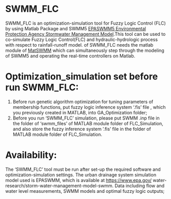 # SWMM_FLC
SWMM_FLC is an optimization-simulation tool for Fuzzy Logic Control (FLC) by using Matlab Package and SWMM5 [EPASWMM5 Environmental Protection Agency Stormwater Management Model](https://www.epa.gov/water-research/storm-water-management-model-swmm).This tool can be used to co-simulate Fuzzy Logic Control(FLC) and hydraulic-hydrologic process with respect to rainfall-runoff model.  of  SWMM_FLC needs the matlab module of [MatSWMM](https://github.com/networked-systems/MatSWMM) which can simultaneously step through the modeling of SWMM5 and operating the real-time controllers on Matlab.


# Optimization_simulation set before run SWMM_FLC:

1) Before run genetic algorithm optimization for tuning parameters of membership functions, put fuzzy logic inference system ‘.fis’ file , which you previously created in MATLAB, into GA_Optimization folder; 
2) Before you run ‘SWMM_FLC’ simulation, please put SWMM .inp file in the folder of ‘swmm_files’ of MATLAB module folder of FLC_Simulation, and also store the fuzzy inference system ’.fis’ file in the folder of MATLAB module folder of FLC_Simulation.

# Availability: 
The ‘SWMM_FLC’ tool must be run after set-up the required software and optimization-simulation settings. The urban drainage system simulation model used is EPASWMM, which is available at https://www.epa.gov/ water-research/storm-water-management-model-swmm. Data including flow and water level measurements, SWMM models and optimal fuzzy logic outputs;

